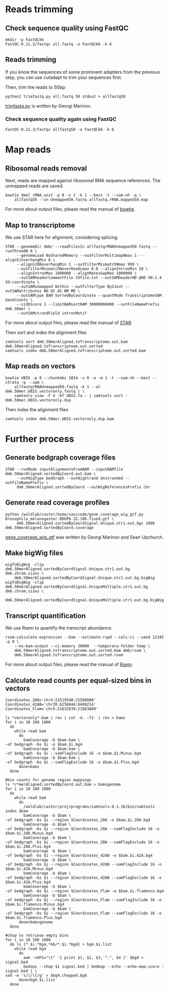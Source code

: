 # Reads trimming

## Check sequence quality using FastQC
```
mkdir -p FastQCk6
FastQC-0.11.3/fastqc all.fastq -o FastQCk6 -k 6
```

## Reads trimming
If you know the sequences of some prominent adapters from the previous step, you can use cutadapt to trim your sequences first.

Then, trim the reads to 50bp:

`python2 trimfastq.py all.fastq 50 stdout > allfastq50`

[trimfastq.py](https://github.com/brianpenghe/fastq-scripts/blob/master/trimfastq.py) is written by Georgi Marinov.

### Check sequence quality again using FastQC

`FastQC-0.11.3/fastqc allfastq50 -o FastQCk6 -k 6`

# Map reads
## Ribosomal reads removal
Next, reads are mapped against ribosomal RNA sequence references. The unmapped reads are saved.
```
bowtie dmel_rRNA_unit -p 8 -v 2 -k 1 --best -t --sam-nh -q \
    allfastq50 --un Unmapped50.fastq allfastq.rRNA.mapped50.map
```
For more about output files, please read the manual of [bowtie](http://bowtie-bio.sourceforge.net/manual.shtml).

## Map to transcriptome
We use STAR here for alignment, considering splicing.
```
STAR --genomeDir dm6/ --readFilesIn allfastqrRNAUnmapped50.fastq --runThreadN 8 \
     --genomeLoad NoSharedMemory --outFilterMultimapNmax 1 --alignSJoverhangMin 8 \
     --alignSJDBoverhangMin 1 --outFilterMismatchNmax 999 \
     --outFilterMismatchNoverReadLmax 0.0 --alignIntronMin 20 \
     --alignIntronMax 1000000 --alignMatesGapMax 1000000 \
     --outSAMheaderCommentFile COfile.txt --outSAMheaderHD @HD VN:1.4 SO:coordinate \
     --outSAMunmapped Within --outFilterType BySJout --outSAMattributes NH HI AS NM MD \
     --outSAMtype BAM SortedByCoordinate --quantMode TranscriptomeSAM GeneCounts \
     --sjdbScore 1 --limitBAMsortRAM 30000000000 --outFileNamePrefix dm6.50mer \
     --outSAMstrandField intronMotif
```
For more about output files, please read the manual of [STAR](https://github.com/alexdobin/STAR).

Then sort and index the alignment files
```
samtools sort dm6.50merAligned.toTranscriptome.out.bam dm6.50merAligned.toTranscriptome.out.sorted
samtools index dm6.50merAligned.toTranscriptome.out.sorted.bam
```
## Map reads on vectors
```
bowtie UBIG -p 8 --chunkmbs 1024 -v 0 -a -m 1 -t --sam-nh --best --strata -q --sam \
    allfastqrRNAUnmapped50.fastq -k 1 --al dm6.50mer.UBIG.vectoronly.fastq | \
    samtools view -F 4 -bT UBIG.fa - | samtools sort - dm6.50mer.UBIG.vectoronly.dup
```

Then index the alignment files

`samtools index dm6.50mer.UBIG.vectoronly.dup.bam`


# Further process
## Generate bedgraph coverage files
```
STAR --runMode inputAlignmentsFromBAM --inputBAMfile dm6.50merAligned.sortedByCoord.out.bam \
     --outWigType bedGraph --outWigStrand Unstranded --outFileNamePrefix \
     dm6.50merAligned.sortedByCoord --outWigReferencesPrefix chr
```
## Generate read coverage profiles
```
python /woldlab/castor/home/sau/code/gene_coverage_wig_gtf.py Drosophila_melanogaster.BDGP6.32.106.fixed.gtf \
     dm6.50merAligned.sortedByCoordSignal.Unique.str1.out.bgc 1000 dm6.50merAligned.sortedByCoord.coverage
```
[gene_coverage_wig_gtf](https://github.com/brianpenghe/gtfgff-scripts/blob/master/gene_coverage_wig_gtf.py) was written by Georgi Marinov and Sean Upchurch.

## Make bigWig files

```
wigToBigWig -clip dm6.50merAligned.sortedByCoordSignal.Unique.str1.out.bg dm6.chrom.sizes \
    dm6.50merAligned.sortedByCoordSignal.Unique.str1.out.bg.bigWig
wigToBigWig -clip dm6.50merAligned.sortedByCoordSignal.UniqueMultiple.str1.out.bg dm6.chrom.sizes \
    dm6.50merAligned.sortedByCoordSignal.UniqueMultiple.str1.out.bg.bigWig
```

## Transcript quantification
We use Rsem to quantify the transcript abundance.
```
rsem-calculate-expression --bam --estimate-rspd --calc-ci --seed 12345 -p 8 \
    --no-bam-output --ci-memory 30000  --temporary-folder temp \
    dm6.50merAligned.toTranscriptome.out.sorted.bam dm6/rsem \
    dm6.50merAligned.toTranscriptome.out.sorted.rsem
```
For more about output files, please read the manual of [Rsem](https://github.com/deweylab/RSEM).

## Calculate read counts per equal-sized bins in vectors
```
Coordinates_20A='chrX:21519548:21560880'
Coordinates_42AB='chr2R:6256844:6499214'
Coordinates_Flam='chrX:21632639:21883809'

ls *vectoronly*.bam | rev | cut -d. -f2- | rev > bams
for i in 10 100 1000
  do
    while read bam
      do
        bamCoverage -b $bam.bam \
-of bedgraph -bs $i -o $bam.$i.bg4
        bamCoverage -b $bam.bam \
-of bedgraph -bs $i --samFlagInclude 16 -o $bam.$i.Minus.bg4
        bamCoverage -b $bam.bam \
-of bedgraph -bs $i --samFlagExclude 16 -o $bam.$i.Plus.bg4
      done<bams
  done

#bin counts for genome region mappings
ls */*merAligned.sortedByCoord.out.bam > bamsgenome
for i in 10 100 1000
  do
    while read bam
      do
        /woldlab/castor/proj/programs/samtools-0.1.16/bin/samtools index $bam
        bamCoverage -b $bam \
-of bedgraph -bs $i --region $Coordinates_20A -o $bam.$i.20A.bg4
        bamCoverage -b $bam \
-of bedgraph -bs $i --region $Coordinates_20A --samFlagInclude 16 -o $bam.$i.20A.Minus.bg4
        bamCoverage -b $bam \
-of bedgraph -bs $i --region $Coordinates_20A --samFlagExclude 16 -o $bam.$i.20A.Plus.bg4
        bamCoverage -b $bam \
-of bedgraph -bs $i --region $Coordinates_42AB -o $bam.$i.42A.bg4
        bamCoverage -b $bam \
-of bedgraph -bs $i --region $Coordinates_42AB --samFlagInclude 16 -o $bam.$i.42A.Minus.bg4
        bamCoverage -b $bam \
-of bedgraph -bs $i --region $Coordinates_42AB --samFlagExclude 16 -o $bam.$i.42A.Plus.bg4
        bamCoverage -b $bam \
-of bedgraph -bs $i --region $Coordinates_Flam -o $bam.$i.flamenco.bg4
        bamCoverage -b $bam \
-of bedgraph -bs $i --region $Coordinates_Flam --samFlagInclude 16 -o $bam.$i.flamenco.Minus.bg4
        bamCoverage -b $bam \
-of bedgraph -bs $i --region $Coordinates_Flam --samFlagExclude 16 -o $bam.$i.flamenco.Plus.bg4
      done<bamsgenome
  done

#chop to retrieve empty bins
for i in 10 100 1000
  do ls {*.$i.*bg4,*k6/*.$i.*bg4} > bg4.$i.list
    while read bg4
      do
        awk -vOFS="\t" '{ print $1, $2, $3, ".", $4 }' $bg4 > signal.bed
        bedops --chop $i signal.bed | bedmap --echo --echo-map-score - signal.bed | \
sed -e 's/|/\t/g' > $bg4.chopped.bg4
      done<bg4.$i.list
  done
```

